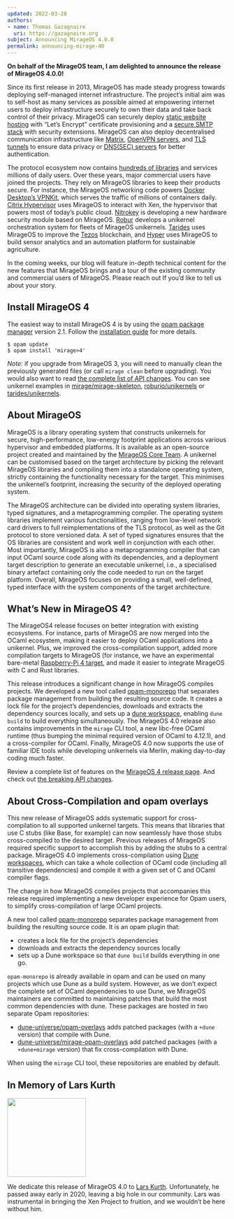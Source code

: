 ```yaml
---
updated: 2022-03-28
authors:
- name: Thomas Gazagnaire
  uri: https://gazagnaire.org
subject: Announcing MirageOS 4.0.0
permalink: announcing-mirage-40
---
```


**On behalf of the MirageOS team, I am delighted to announce the release
  of MirageOS 4.0.0!**

Since its first release in 2013, MirageOS has made steady progress
towards deploying self-managed internet infrastructure. The
project’s initial aim was to self-host as many services as possible
aimed at empowering internet users to deploy infrastructure securely
to own their data and take back control of their privacy. MirageOS can
securely deploy [static website
hosting](https://github.com/roburio/unipi) with “Let’s Encrypt”
certificate provisioning and a [secure SMTP
stack](https://github.com/mirage/ptt) with security
extensions. MirageOS can also deploy decentralised communication
infrastructure like [Matrix](https://github.com/mirage/ocaml-matrix),
[OpenVPN servers](https://github.com/roburio/openvpn), and [TLS
tunnels](https://github.com/roburio/tlstunnel) to ensure data privacy
or [DNS(SEC) servers](https://github.com/mirage/ocaml-dns) for better
authentication.

The protocol ecosystem now contains [hundreds of libraries](https://github.com/mirage/) and services
millions of daily users. Over these years, major commercial users have
joined the projects. They rely on MirageOS libraries to keep their
products secure. For instance, the MirageOS networking code powers
[Docker Desktop’s
VPNKit](https://www.docker.com/blog/how-docker-desktop-networking-works-under-the-hood/),
which serves the traffic of millions of containers daily. [Citrix
Hypervisor](https://www.citrix.com/fr-fr/products/citrix-hypervisor/)
uses MirageOS to interact with Xen, the hypervisor that powers most of
today’s public
cloud. [Nitrokey](https://www.nitrokey.com/products/nethsm) is
developing a new hardware security module based on
MirageOS. [Robur](https://robur.io/) develops a unikernel
orchestration system for fleets of MirageOS
unikernels. [Tarides](https://tarides.com/) uses MirageOS to improve
the [Tezos](https://tezos.com/) blockchain, and
[Hyper](https://hyper.ag/) uses MirageOS to build sensor analytics and
an automation platform for sustainable agriculture.

In the coming weeks, our blog will feature in-depth technical content
for the new features that MirageOS brings and a tour of
the existing community and commercial users of MirageOS. Please reach out
If you’d like to tell us about your story.

## Install MirageOS 4

The easiest way to install MirageOS 4 is by using the [opam package
manager](https://opam.ocaml.org/) version 2.1. Follow the
[installation guide](https://mirage.io/docs/install) for more details.

```
$ opam update
$ opam install 'mirage>4'
```

*Note*: if you upgrade from MirageOS 3, you will need to manually clean
the previously generated files (or call `mirage clean` before
upgrading). You would also want to read [the complete list of API
changes](https://mirage.io/docs/breaking-changes). You can see
unikernel examples in
[mirage/mirage-skeleton](https://github.com/mirage/mirage-skeleton),
[roburio/unikernels](https://github.com/roburio/unikernels) or
[tarides/unikernels](https://github.com/tarides/unikernels).

## About MirageOS

MirageOS is a library operating system that constructs unikernels for
secure, high-performance, low-energy footprint applications across
various hypervisor and embedded platforms. It is available as an
open-source project created and maintained by the [MirageOS Core
Team](https://mirage.io/community). A unikernel
can be customised based on the target architecture by picking the
relevant MirageOS libraries and compiling them into a standalone
operating system, strictly containing the functionality necessary
for the target. This minimises the unikernel’s footprint, increasing
the security of the deployed operating system.

The MirageOS architecture can be divided into operating system
libraries, typed signatures, and a metaprogramming compiler. The
operating system libraries implement various functionalities, ranging
from low-level network card drivers to full reimplementations of the
TLS protocol, as well as the Git protocol to store versioned data. A
set of typed signatures ensures that the OS libraries are consistent
and work well in conjunction with each other. Most importantly,
MirageOS is also a metaprogramming compiler that can input OCaml
source code along with its dependencies, and a deployment target
description to generate an executable unikernel, i.e., a
specialised binary artefact containing only the code needed to run on
the target platform. Overall, MirageOS focuses on providing a small,
well-defined, typed interface with the system components of the target
architecture.

## What’s New in MirageOS 4?

The MirageOS4 release focuses on better integration with existing
ecosystems. For instance, parts of MirageOS are now merged into the
OCaml ecosystem, making it easier to deploy OCaml applications into a
unikernel. Plus, we improved the cross-compilation support, added more
compilation targets to MirageOS (for instance, we have an experimental
bare-metal [Raspberry-Pi 4
target](https://github.com/mirage/mirage/pull/1253), and made it
easier to integrate MirageOS with C and Rust libraries.

This release introduces a significant change in how MirageOS compiles
projects. We developed a new tool called
[opam-monorepo](https://github.com/ocamllabs/opam-monorepo) that
separates package management from building the resulting source
code. It creates a lock file for the project’s dependencies, downloads
and extracts the dependency sources locally, and sets up a [dune
workspace](https://dune.readthedocs.io/en/stable/dune-files.html#dune-workspace-1),
enabling `dune build` to build everything simultaneously. The MirageOS
4.0 release also contains improvements in the `mirage` CLI tool, a new
libc-free OCaml runtime (thus bumping the minimal required version of
OCaml to 4.12.1), and a cross-compiler for OCaml. Finally, MirageOS
4.0 now supports the use of familiar IDE tools while developing
unikernels via Merlin, making day-to-day coding much faster.

Review a complete list of features on the [MirageOS 4 release
page](https://mirage.io/docs/mirage-4). And check out [the breaking
API changes](https://mirage.io/docs/breaking-changes).

## About Cross-Compilation and opam overlays

This new release of MirageOS adds systematic support for
cross-compilation to all supported unikernel targets. This means that
libraries that use C stubs (like Base, for example) can now seamlessly
have those stubs cross-compiled to the desired target. Previous
releases of MirageOS required specific support to accomplish this by
adding the stubs to a central package. MirageOS 4.0 implements
cross-compilation using [Dune
workspaces](https://dune.readthedocs.io/en/stable/dune-files.html#dune-workspace-1),
which can take a whole collection of OCaml code (including all
transitive dependencies) and compile it with a given set of C and
OCaml compiler flags.

The change in how MirageOS compiles projects that accompanies this
release required implementing a new developer experience for Opam
users, to simplify cross-compilation of large OCaml projects.

A new tool called
[opam-monorepo](https://dune.readthedocs.io/en/stable/dune-files.html#dune-workspace-1)
separates package management from building the resulting source
code. It is an opam plugin that:
- creates a lock file for the project’s dependencies
- downloads and extracts the dependency sources locally
- sets up a Dune workspace so that `dune build` builds everything in one
go.

`opam-monorepo` is already available in opam and can be used
on many projects which use Dune as a build system. However, as we
don’t expect the complete set of OCaml dependencies to use Dune, we
MirageOS maintainers are committed to maintaining patches that build
the most common dependencies with dune. These packages are hosted in two
separate Opam repositories:
- [dune-universe/opam-overlays](https://github.com/dune-universe/opam-overlays)
  adds patched packages (with a `+dune` version) that compile with
  Dune.
- [dune-universe/mirage-opam-overlays](https://github.com/dune-universe/mirage-opam-overlays)
  add patched packages (with a `+dune+mirage` version) that fix
  cross-compilation with Dune.

When using the `mirage` CLI tool, these repositories are enabled by default.

## In Memory of Lars Kurth

<img src="https://xenproject.org/wp-content/uploads/sites/79/2020/01/LarsK_0.jpg" width=180 heigth=180></img>

We dedicate this release of MirageOS 4.0 to [Lars
Kurth](https://xenproject.org/2020/01/31/saying-goodbye-to-lars-kurth-open-source-advocate-and-friend/).
Unfortunately, he passed away early in 2020, leaving a big hole in our
community. Lars was instrumental in bringing the Xen Project to
fruition, and we wouldn’t be here without him.
